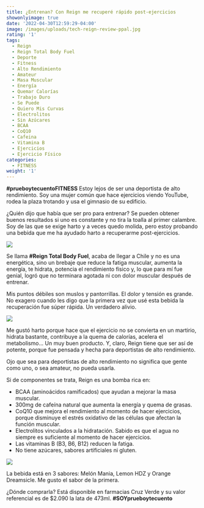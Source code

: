 ```yaml
---
title: ¿Entrenan? Con Reign me recuperé rápido post-ejercicios
showonlyimage: true
date: '2022-04-30T12:59:29-04:00'
image: /images/uploads/tech-reign-review-ppal.jpg
rating: '1'
tags:
  - Reign
  - Reign Total Body Fuel
  - Deporte
  - Fitness
  - Alto Rendimiento
  - Amateur
  - Masa Muscular
  - Energía
  - Quemar Calorías
  - Trabajo Duro
  - Se Puede
  - Quiero Mis Curvas
  - Electrolitos
  - Sin Azúcares
  - BCAA
  - CoQ10
  - Cafeina
  - Vitamina B
  - Ejercicios
  - Ejercicio Físico
categories:
  - FITNESS
weight: '1'
---
```

**\#prueboytecuentoFITNESS** Estoy lejos de ser una deportista de alto rendimiento. Soy una mujer común que hace ejercicios viendo YouTube, rodea la plaza trotando y usa el gimnasio de su edificio. 

<!--more-->

¿Quién dijo que había que ser pro para entrenar? Se pueden obtener buenos resultados si uno es constante y no tira la toalla al primer calambre. Soy de las que se exige harto y a veces quedo molida, pero estoy probando una bebida que me ha ayudado harto a recuperarme post-ejercicios.

![](/images/uploads/tech-reign-review-foto2.jpg)



Se llama **\#Reign Total Body Fuel**, acaba de llegar a Chile y no es una energética, sino un brebaje que reduce la fatiga muscular, aumenta la energía, te hidrata, potencia el rendimiento físico y, lo que para mí fue genial, logró que no terminara agotada ni con dolor muscular después de entrenar.



Mis puntos débiles son muslos y pantorrillas. El dolor y tensión es grande. No exagero cuando les digo que la primera vez que usé esta bebida la recuperación fue súper rápida. Un verdadero alivio.



![](/images/uploads/tech-reign-review-ppal.jpg)

Me gustó harto porque hace que el ejercicio no se convierta en un martirio, hidrata bastante, contribuye a la quema de calorías, acelera el metabolismo… Un muy buen producto. Y, claro, Reign tiene que ser así de potente, porque fue pensada y hecha para deportistas de alto rendimiento.



Ojo que sea para deportistas de alto rendimiento no significa que gente como uno, o sea amateur, no pueda usarla.



Si de componentes se trata, Reign es una bomba rica en:

* BCAA (aminoácidos ramificados) que ayudan a mejorar la masa muscular.
* 300mg de cafeína natural que aumenta la energía y quema de grasas.
* CoQ10 que mejora el rendimiento al momento de hacer ejercicios, porque disminuye el estrés oxidativo de las células que afectan la función muscular.
* Electrolitos vinculados a la hidratación. Sabido es que el agua no siempre es suficiente al momento de hacer ejercicios.
* Las vitaminas B (B3, B6, B12) reducen la fatiga.
* No tiene azúcares, sabores artificiales ni gluten.



![](/images/uploads/tech-reign-foto-3.jpg)

La bebida está en 3 sabores: Melón Mania, Lemon HDZ y Orange Dreamsicle. Me gusto el sabor de la primera.



¿Dónde comprarla? Está disponible en farmacias Cruz Verde y su valor referencial es de $2.090 la lata de 473ml. **\#SOYprueboytecuento**
